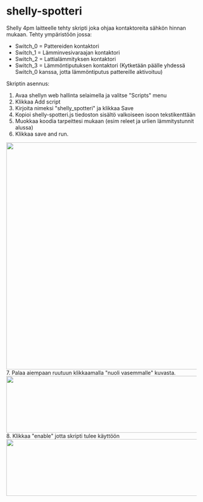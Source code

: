 # shelly-spotteri
Shelly 4pm laitteelle tehty skripti joka ohjaa kontaktoreita sähkön hinnan mukaan.
Tehty ympäristöön jossa:
- Switch_0 = Pattereiden kontaktori
- Switch_1 = Lämminvesivaraajan kontaktori
- Switch_2 = Lattialämmityksen kontaktori
- Switch_3 = Lämmöntiputuksen kontaktori
(Kytketään päälle yhdessä Switch_0 kanssa, jotta lämmöntiputus pattereille aktivoituu)

Skriptin asennus:
1. Avaa shellyn web hallinta selaimella ja valitse "Scripts" menu
2. Klikkaa Add script
3. Kirjoita nimeksi "shelly_spotteri" ja klikkaa Save
4. Kopioi shelly-spotteri.js tiedoston sisältö valkoiseen isoon tekstikenttään
5. Muokkaa koodia tarpeittesi mukaan (esim releet ja urlien lämmitystunnit alussa)
6. Klikkaa save and run.
<img src="https://user-images.githubusercontent.com/5729471/199425810-8dfd4d6c-bc7f-4e9d-b1c4-a1009d4d8d13.png" width="600" height="600">
7. Palaa aiempaan ruutuun klikkaamalla "nuoli vasemmalle" kuvasta.
<img src="https://user-images.githubusercontent.com/5729471/199427340-6cfa81ff-eca9-4009-b4ce-f46ec64f7aa7.png" width="600" height="150">
8. Klikkaa "enable" jotta skripti tulee käyttöön
<img src="https://user-images.githubusercontent.com/5729471/199426757-96a11543-b343-4ab0-859d-e2c4aea124e0.png" width="600" height="150">
